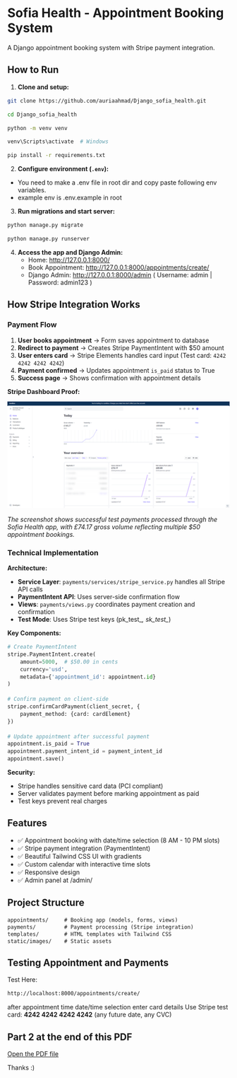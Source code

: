 # Sofia Health - Appointment Booking System

A Django appointment booking system with Stripe payment integration.

## How to Run

1. **Clone and setup:**
```bash
git clone https://github.com/auriaahmad/Django_sofia_health.git
```
```bash
cd Django_sofia_health
```
```bash
python -m venv venv
```
```bash
venv\Scripts\activate  # Windows
```
```bash
pip install -r requirements.txt
```

2. **Configure environment (`.env`):**

- You need to make a .env file in root dir and copy paste following env variables. 
- example env is .env.example in root

3. **Run migrations and start server:**
```bash
python manage.py migrate
```
```bash
python manage.py runserver
```

4. **Access the app and Django Admin:**
   - Home: http://127.0.0.1:8000/
   - Book Appointment: http://127.0.0.1:8000/appointments/create/
   - Django Admin: http://127.0.0.1:8000/admin   ( Username: admin | Password: admin123 )

## How Stripe Integration Works

### Payment Flow

1. **User books appointment** → Form saves appointment to database
2. **Redirect to payment** → Creates Stripe PaymentIntent with $50 amount
3. **User enters card** → Stripe Elements handles card input (Test card: `4242 4242 4242 4242`)
4. **Payment confirmed** → Updates appointment `is_paid` status to True
5. **Success page** → Shows confirmation with appointment details

**Stripe Dashboard Proof:**

![Stripe Dashboard](static/images/stripe_dashboard.png)

*The screenshot shows successful test payments processed through the Sofia Health app, with £74.17 gross volume reflecting multiple $50 appointment bookings.*

### Technical Implementation

**Architecture:**
- **Service Layer**: `payments/services/stripe_service.py` handles all Stripe API calls
- **PaymentIntent API**: Uses server-side confirmation flow
- **Views**: `payments/views.py` coordinates payment creation and confirmation
- **Test Mode**: Uses Stripe test keys (pk_test_*, sk_test_*)

**Key Components:**

```python
# Create PaymentIntent
stripe.PaymentIntent.create(
    amount=5000,  # $50.00 in cents
    currency='usd',
    metadata={'appointment_id': appointment.id}
)

# Confirm payment on client-side
stripe.confirmCardPayment(client_secret, {
    payment_method: {card: cardElement}
})

# Update appointment after successful payment
appointment.is_paid = True
appointment.payment_intent_id = payment_intent_id
appointment.save()
```

**Security:**
- Stripe handles sensitive card data (PCI compliant)
- Server validates payment before marking appointment as paid
- Test keys prevent real charges

## Features

- ✅ Appointment booking with date/time selection (8 AM - 10 PM slots)
- ✅ Stripe payment integration (PaymentIntent)
- ✅ Beautiful Tailwind CSS UI with gradients
- ✅ Custom calendar with interactive time slots
- ✅ Responsive design
- ✅ Admin panel at /admin/

## Project Structure

```
appointments/     # Booking app (models, forms, views)
payments/         # Payment processing (Stripe integration)
templates/        # HTML templates with Tailwind CSS
static/images/    # Static assets
```

## Testing Appointment and Payments

Test Here:

```bash
http://localhost:8000/appointments/create/
```
after appointment time date/time selection enter card details
Use Stripe test card: **4242 4242 4242 4242** (any future date, any CVC)

## Part 2 at the end of this PDF
[Open the PDF file](./Part2.pdf)

Thanks :)